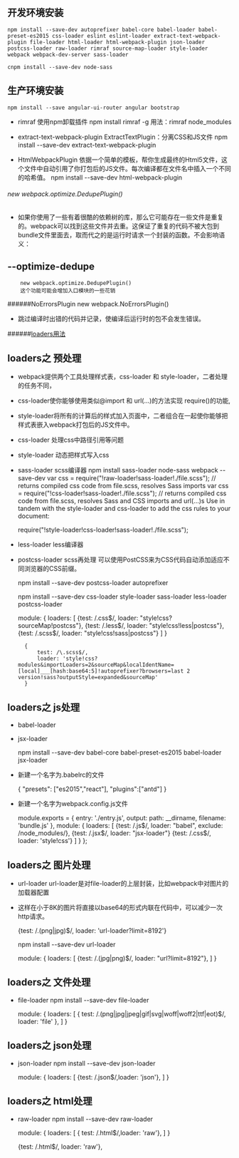 开发环境安装
---------------
    npm install --save-dev autoprefixer babel-core babel-loader babel-preset-es2015 css-loader eslint eslint-loader extract-text-webpack-plugin file-loader html-loader html-webpack-plugin json-loader postcss-loader raw-loader rimraf source-map-loader style-loader webpack webpack-dev-server sass-loader

    cnpm install --save-dev node-sass

生产环境安装
----------------
    npm install --save angular-ui-router angular bootstrap 

- rimraf 使用npm卸载插件
    npm install rimraf -g 用法：rimraf node_modules  

- extract-text-webpack-plugin ExtractTextPlugin：分离CSS和JS文件
    npm install --save-dev extract-text-webpack-plugin

- HtmlWebpackPlugin 依据一个简单的模板，帮你生成最终的Html5文件，这个文件中自动引用了你打包后的JS文件。每次编译都在文件名中插入一个不同的哈希值。
    npm install --save-dev html-webpack-plugin


###### new webpack.optimize.DedupePlugin()
- 如果你使用了一些有着很酷的依赖树的库，那么它可能存在一些文件是重复的。webpack可以找到这些文件并去重。这保证了重复的代码不被大包到bundle文件里面去，取而代之的是运行时请求一个封装的函数。不会影响语义：

--optimize-dedupe
------
        new webpack.optimize.DedupePlugin()
        这个功能可能会增加入口模块的一些花销

######NoErrorsPlugin new webpack.NoErrorsPlugin()

- 跳过编译时出错的代码并记录，使编译后运行时的包不会发生错误。


######[loaders用法](https://segmentfault.com/a/1190000005742111)


loaders之 预处理
---------------
- webpack提供两个工具处理样式表，css-loader 和 style-loader，二者处理的任务不同，
- css-loader使你能够使用类似@import 和 url(...)的方法实现 require()的功能,
- style-loader将所有的计算后的样式加入页面中，二者组合在一起使你能够把样式表嵌入webpack打包后的JS文件中。

- css-loader 处理css中路径引用等问题
- style-loader 动态把样式写入css
- sass-loader scss编译器
    npm install sass-loader node-sass webpack --save-dev
    var css = require("!raw-loader!sass-loader!./file.scss");
    // returns compiled css code from file.scss, resolves Sass imports
    var css = require("!css-loader!sass-loader!./file.scss");
    // returns compiled css code from file.scss, resolves Sass and CSS imports and url(...)s
    Use in tandem with the style-loader and css-loader to add the css rules to your document:

    require("!style-loader!css-loader!sass-loader!./file.scss");

- less-loader less编译器
- postcss-loader scss再处理  可以使用PostCSS来为CSS代码自动添加适应不同浏览器的CSS前缀。

    npm install --save-dev postcss-loader autoprefixer

    npm install --save-dev css-loader style-loader sass-loader less-loader postcss-loader

    module: {
      loaders: [
        {test: /\.css$/, loader: "style!css?sourceMap!postcss"},
        {test: /\.less$/, loader: "style!css!less|postcss"},
        {test: /\.scss$/, loader: "style!css!sass|postcss"}
      ]
    }

    
        {
            test: /\.scss$/,
            loader: 'style!css?modules&importLoaders=2&sourceMap&localIdentName=[local]___[hash:base64:5]!autoprefixer?browsers=last 2 version!sass?outputStyle=expanded&sourceMap'
        }


loaders之 js处理
---------------

- babel-loader
- jsx-loader

    npm install --save-dev babel-core babel-preset-es2015 babel-loader jsx-loader

- 新建一个名字为.babelrc的文件

    {
      "presets": ["es2015","react"],
      "plugins":["antd"]
    }

- 新建一个名字为webpack.config.js文件

    module.exports = {
      entry: './entry.js',
      output: path: __dirname,
      filename: 'bundle.js'
    },
    module: {
      loaders: [
        {test: /\.js$/, loader: "babel", exclude: /node_modules/},
        {test: /\.jsx$/, loader: "jsx-loader"}
        {test: /.css$/, loader: 'style!css'} 
        ]
      }
    };

loaders之 图片处理
-----------------
- url-loader url-loader是对file-loader的上层封装，比如webpack中对图片的加载器配置
- 这样在小于8K的图片将直接以base64的形式内联在代码中，可以减少一次http请求。

    {test: /\.(png|jpg)$/, loader: 'url-loader?limit=8192'}

    npm install --save-dev url-loader

    module: {
      loaders: [
        {test: /\.(jpg|png)$/, loader: "url?limit=8192"},
      ]
    }

loaders之 文件处理
-------------------
- file-loader
    npm install --save-dev file-loader

    module: {
      loaders: [
        {
          test: /\.(png|jpg|jpeg|gif|svg|woff|woff2|ttf|eot)$/,
          loader: 'file'
          },
      ]
    }

loaders之 json处理
-------------------
- json-loader
    npm install --save-dev json-loader

    module: {
      loaders: [
        {test: /\.json$/,loader: 'json'},
      ]
    }

loaders之 html处理
-------------------
- raw-loader
    npm install --save-dev raw-loader

    module: {
      loaders: [
        { test: /\.html$/,loader: 'raw'},
      ]
    }

    {test: /\.html$/, loader: 'raw'},